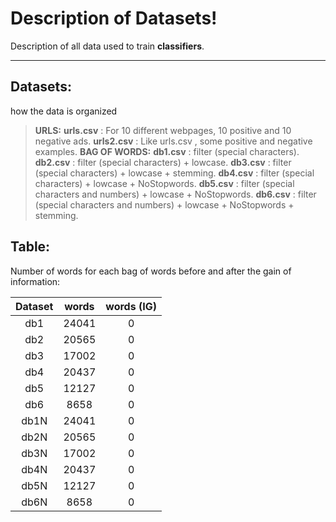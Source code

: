 Description of Datasets!
===================
Description of all data used to train **classifiers**.

----------

Datasets:
-------------

how the data is organized

> **URLS:**
>  **urls.csv** : For 10 different webpages, 10 positive and 10 negative ads.
>  **urls2.csv** : Like urls.csv , some positive and negative examples.
>**BAG OF WORDS:**
>  **db1.csv** : filter (special characters).
>  **db2.csv** : filter (special characters) + lowcase.
>  **db3.csv** : filter (special characters) + lowcase + stemming.
>  **db4.csv** : filter (special characters) + lowcase + NoStopwords.
>  **db5.csv** : filter (special characters and numbers) + lowcase + NoStopwords.
>  **db6.csv** : filter (special characters and numbers) + lowcase + NoStopwords + stemming.

Table:
------------- 
Number of words for each bag of words before and after the gain of information:

Dataset     | words      | words (IG)
:---------: | :--------: | :------:
db1         | 24041      | 0
db2         | 20565      | 0
db3         | 17002      | 0
db4         | 20437      | 0
db5         | 12127      | 0
db6         | 8658       | 0
db1N        | 24041      | 0
db2N        | 20565      | 0
db3N        | 17002      | 0
db4N        | 20437      | 0
db5N        | 12127      | 0
db6N        | 8658       | 0